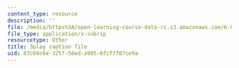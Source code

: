 ```yaml
---
content_type: resource
description: ''
file: /media/https%3A/open-learning-course-data-rc.s3.amazonaws.com/6-004-computation-structures-spring-2017/83c66c6e325f56eda9056fcf7f07ce9a_cVEj5p9GiBA.vtt
file_type: application/x-subrip
resourcetype: Other
title: 3play caption file
uid: 83c66c6e-325f-56ed-a905-6fcf7f07ce9a
---
```

